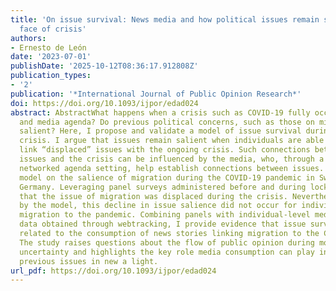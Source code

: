 ```yaml
---
title: 'On issue survival: News media and how political issues remain salient in the
  face of crisis'
authors:
- Ernesto de León
date: '2023-07-01'
publishDate: '2025-10-12T08:36:17.912808Z'
publication_types:
- '2'
publication: '*International Journal of Public Opinion Research*'
doi: https://doi.org/10.1093/ijpor/edad024
abstract: AbstractWhat happens when a crisis such as COVID-19 fully occupies the political
  and media agenda? Do previous political concerns, such as those on migration, remain
  salient? Here, I propose and validate a model of issue survival during times of
  crisis. I argue that issues remain salient when individuals are able to cognitively
  link “displaced” issues with the ongoing crisis. Such connections between displaced
  issues and the crisis can be influenced by the media, who, through a process of
  networked agenda setting, help establish connections between issues. I test this
  model on the salience of migration during the COVID-19 pandemic in Switzerland and
  Germany. Leveraging panel surveys administered before and during lockdowns, I show
  that the issue of migration was displaced during the crisis. Nevertheless, as proposed
  by the model, this decline in issue salience did not occur for individuals connecting
  migration to the pandemic. Combining panels with individual-level media consumption
  data obtained through webtracking, I provide evidence that issue survival was significantly
  related to the consumption of news stories linking migration to the COVID-19 crisis.
  The study raises questions about the flow of public opinion during moments of mass
  uncertainty and highlights the key role media consumption can play in understanding
  previous issues in new a light.
url_pdf: https://doi.org/10.1093/ijpor/edad024
---
```

